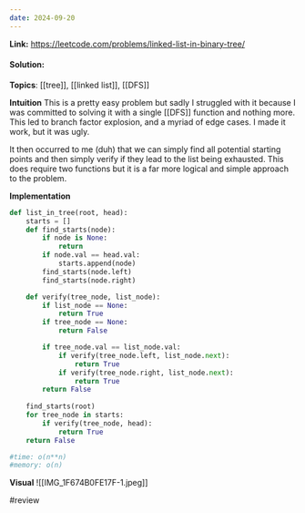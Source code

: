 ```yaml
---
date: 2024-09-20
---
```

**Link:** https://leetcode.com/problems/linked-list-in-binary-tree/
#### Solution:

**Topics**: [[tree]], [[linked list]], [[DFS]]

**Intuition**
This is a pretty easy problem but sadly I struggled with it because I was committed to solving it with a single [[DFS]] function and nothing more. This led to branch factor explosion, and a myriad of edge cases. I made it work, but it was ugly. 

It then occurred to me (duh) that we can simply find all potential starting points and then simply verify if they lead to the list being exhausted. This does require two functions but it is a far more logical and simple approach to the problem. 

**Implementation**
```python
def list_in_tree(root, head):
	starts = []
	def find_starts(node):
		if node is None:
			return 
		if node.val == head.val:
			starts.append(node)
		find_starts(node.left)
		find_starts(node.right)

	def verify(tree_node, list_node):
		if list_node == None:
			return True
		if tree_node == None:
			return False

		if tree_node.val == list_node.val:
			if verify(tree_node.left, list_node.next):
				return True
			if verify(tree_node.right, list_node.next):
				return True
		return False
			
	find_starts(root)
	for tree_node in starts:
		if verify(tree_node, head):
			return True
	return False

#time: o(n**n)
#memory: o(n)
```

**Visual** 
![[IMG_1F674B0FE17F-1.jpeg]]

#review 


